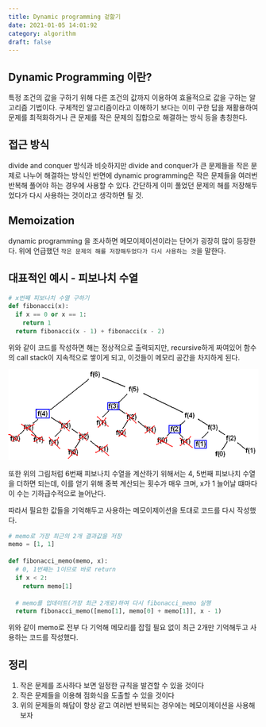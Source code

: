```yaml
---
title: Dynamic programming 겉핥기
date: 2021-01-05 14:01:92
category: algorithm
draft: false
---
```


## Dynamic Programming 이란?

특정 조건의 값을 구하기 위해 다른 조건의 값까지 이용하여 효율적으로 값을 구하는 알고리즘 기법이다. 구체적인 알고리즘이라고 이해하기 보다는 이미 구한 답을 재활용하여 문제를 최적화하거나 큰 문제를 작은 문제의 집합으로 해결하는 방식 등을 총칭한다.

## 접근 방식

divide and conquer 방식과 비슷하지만 divide and conquer가 큰 문제들을 작은 문제로 나누어 해결하는 방식인 반면에 dynamic programming은 작은 문제들을 여러번 반복해 풀어야 하는 경우에 사용할 수 있다. 간단하게 이미 풀었던 문제의 해를 저장해두었다가 다시 사용하는 것이라고 생각하면 될 것.

## Memoization

dynamic programming 을 조사하면 메모이제이션이라는 단어가 굉장히 많이 등장한다. 위에 언급했던 `작은 문제의 해를 저장해두었다가 다시 사용하는 것`을 말한다.

## 대표적인 예시 - 피보나치 수열

```python
# x번째 피보나치 수열 구하기
def fibonacci(x):
  if x == 0 or x == 1:
    return 1
  return fibonacci(x - 1) + fibonacci(x - 2)
```

위와 같이 코드를 작성하면 해는 정상적으로 출력되지만, recursive하게 짜여있어 함수의 call stack이 지속적으로 쌓이게 되고, 이것들이 메모리 공간을 차지하게 된다.

![](./images/2021-01-05-14-24-52.png)

또한 위의 그림처럼 6번째 피보나치 수열을 계산하기 위해서는 4, 5번째 피보나치 수열을 더하면 되는데, 이를 얻기 위해 중복 계산되는 횟수가 매우 크며, x가 1 늘어날 떄마다 이 수는 기하급수적으로 늘어난다.

따라서 필요한 값들을 기억해두고 사용하는 메모이제이션을 토대로 코드를 다시 작성했다.

```python
# memo로 가장 최근의 2개 결과값을 저장
memo = [1, 1]

def fibonacci_memo(memo, x):
  # 0, 1번째는 1이므로 바로 return
  if x < 2: 
    return memo[1]
  
  # memo를 업데이트(가장 최근 2개로)하여 다시 fibonacci_memo 실행
  return fibonacci_memo([memo[1], memo[0] + memo[1]], x - 1)
```

위와 같이 memo로 전부 다 기억해 메모리를 잡힐 필요 없이 최근 2개만 기억해두고 사용하는 코드를 작성했다.

## 정리
1. 작은 문제를 조사하다 보면 일정한 규칙을 발견할 수 있을 것이다
2. 작은 문제들을 이용해 점화식을 도출할 수 있을 것이다
3. 위의 문제들의 해답이 항상 같고 여러번 반복되는 경우에는 메모이제이션을 사용해보자